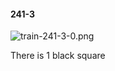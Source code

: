 #### 241-3
![train-241-3-0.png](https://github.com/lil-lab/nlvr/raw/master/nlvr/train/images/5/train-241-3-0.png "train-241-3-0.png")

There is 1 black square